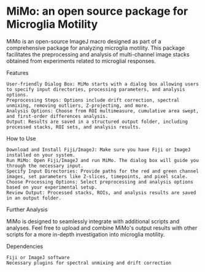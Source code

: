# MiMo: an open source package for Microglia Motility

MiMo is an open-source ImageJ macro designed as part of a comprehensive package for analyzing microglia motility. This package facilitates the preprocessing and analysis of multi-channel image stacks obtained from experiments related to microglial responses.

Features

    User-friendly Dialog Box: MiMo starts with a dialog box allowing users to specify input directories, processing parameters, and analysis options.
    Preprocessing Steps: Options include drift correction, spectral unmixing, removing outliers, Z-projecting, and more.
    Analysis Options: Choose from ROI multimeasure, cumulative area swept, and first-order differences analysis.
    Output: Results are saved in a structured output folder, including processed stacks, ROI sets, and analysis results.

How to Use

    Download and Install Fiji/ImageJ: Make sure you have Fiji or ImageJ installed on your system.
    Run MiMo: Open Fiji/ImageJ and run MiMo. The dialog box will guide you through the necessary input.
    Specify Input Directories: Provide paths for the red and green channel images, set parameters like Z-slices, timepoints, and pixel scale.
    Choose Processing Options: Select preprocessing and analysis options based on your experimental setup.
    Review Output: Processed stacks, ROIs, and analysis results are saved in an output folder.

Further Analysis

MiMo is designed to seamlessly integrate with additional scripts and analyses. Feel free to upload and combine MiMo's output results with other scripts for a more in-depth investigation into microglia motility.

Dependencies

    Fiji or ImageJ software
    Necessary plugins for spectral unmixing and drift correction
